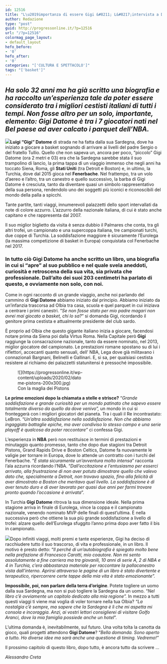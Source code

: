 ```yaml
---
id: 12516
title: "L\u2019importanza di essere Gigi &#8211; L&#8217;intervista a Datome"
author: Redazione
type: "post"
guid: http://progressonline.it/?p=12516
url: "/?p=12516"
colormag_page_layout:
- default_layout
hefo_before:
- '0'
hefo_after:
- '0'
categories: "['CULTURA E SPETTACOLO']"
tags: "['basket']"
---
```


## *Ha solo 32 anni ma ha già scritto una biografia e ha raccolto un’esperienza tale da poter essere considerato tra i migliori cestisti italiani di tutti i tempi. Non fosse altro per un solo, importante, elemento: Gigi Datome è tra i 7 giocatori nati nel Bel paese ad aver calcato i parquet dell’NBA.*

**![](https://progressonline.it/wp-content/uploads/2020/02/gigi-datome-300x300.jpg)Luigi “Gigi” Datome** di strada ne ha fatta dalla sua Sardegna, dove ha iniziato a giocare a basket sognando di arrivare ai livelli del padre Sergio o del fratello Tullio. Quello che non sapeva un, ancora per poco, “piccolo” Gigi Datome (ora 2 metri e 03) era che la Sardegna sarebbe stata il suo trampolino di lancio, la prima tappa di un viaggio immenso che negli anni ha toccato Siena, Roma, gli **Stati Uniti** (tra Detroit e Boston) e, in ultimo, la Turchia, dove dal 2015 gioca nel **Fenerbache**. Nel frattempo, tra un volo d’aereo e l’altro, tra un canestro e quello successivo, la barba di Gigi Datome è cresciuta, tanto da diventare quasi un simbolo rappresentativo della sua persona, rendendolo uno dei soggetti più iconici e riconoscibili del mondo della palla a spicchi.

Tante partite, tanti viaggi, innumerevoli palazzetti dello sport intervallati da note di colore azzurro. L’azzurro della nazionale italiana, di cui è stato anche capitano e che rappresenta dal 2007.

Il suo miglior biglietto da visita è senza dubbio il Palmares che conta, tra gli altri trofei, un campionato e una supercoppa italiana, tre campionati turchi, due coppe di Turchia. La soddisfazione maggiore è sicuramente l’Eurolega (la massima competizione di basket in Europa) conquistata col Fenerbache nel 2017.

### In tutto ciò Gigi Datome ha anche scritto un libro, una biografia in cui si “apre” al suo pubblico e nel quale svela aneddoti, curiosità e retroscena della sua vita, sia privata che professionale. Dall’alto dei suoi 203 centimetri ha parlato di questo, e ovviamente non solo, con noi.

Come in ogni racconto di un grande viaggio, anche noi parlando del cammino di **Gigi Datome** abbiamo iniziato dal principio. Abbiamo iniziato da un’infanzia trascorsa ad Olbia tra casa, scuola e quel parquet in cui iniziava a centrare i primi canestri. “*Se non fosse stato per mio padre magari non avrei mai giocato a basket, chi lo sa?*” si domanda Gigi, ricordando il genitore prima cestista e attualmente presidente del club sardo.

È proprio ad Olbia che questo gigante italiano inizia a giocare, facendosi notare prima da Siena poi dalla Virtus Roma. Nella Capitale però **Gigi** raggiunge la consacrazione nazionale, tanto da essere nominato, nel 2013, miglior giocatore del campionato. Le prestazioni romane spostano su di lui i riflettori, accecanti quanto sensuali, dell’ NBA, Lega dove già militavano i connazionali Bargnani, Belinelli e Gallinari. E, si sa, per qualsiasi cestista resistere al richiamo dei palazzetti statunitensi è pressoché impossibile.

<figure aria-describedby="caption-attachment-12518" class="wp-caption alignright" id="attachment_12518" style="width: 213px">![](https://progressonline.it/wp-content/uploads/2020/02/datome-pistons-200x300.jpg)<figcaption class="wp-caption-text" id="caption-attachment-12518">Con la maglia dei Pistons</figcaption></figure>

**Le prime emozioni dopo la chiamata a stelle e strisce?** “*Grande soddisfazione e grande curiosità per un mondo patinato che sapevo essere totalmente diverso da quello da dove venivo”,* un mondo in cui si fronteggerà con i migliori giocatori del pianeta. Tra i quali il Re incontrastato: LeBron. “*Un’altra soddisfazione nella soddisfazione. Non che abbiamo ingaggiato battaglie epiche, ma aver condiviso lo stesso campo e una serie playoff è qualcosa da poter raccontare”* ci confessa Gigi.

L’esperienza in **NBA** però non restituisce in termini di prestazioni e minutaggio quanto promesso, tanto che dopo due stagioni tra Detroit Pistons, Grand Rapids Drive e Boston Celtics, Datome fa nuovamente le valigie per tornare in Europa, dove lo attende un contratto con i turchi del Fenerbache. “*È stata sicuramente un’avventura molto intensa*” racconta l’ala azzurra ricordando l’NBA. “*Dall’eccitazione e l’entusiasmo per esserci arrivato, alla frustrazione di non aver potuto dimostrare quello che valevo dato che, specialmente a Detroit, non trovavo spazio, fino alla felicità di aver dimostrato a Boston che meritavo quel livello. La soddisfazione è di aver tenuto duro e di aver lavorato per quasi due anni per farmi trovare pronto quando l’occasione è arrivata*”.

In Turchia **Gigi Datome** ritrova la sua dimensione ideale. Nella prima stagione arriva in finale di Eurolega, vince la coppa e il campionato nazionale, venendo nominato MVP delle finali di quest’ultima. È nella successiva però che ottiene la sua più grande soddisfazione a livello di trofei: alzare quello dell’Eurolega sfuggito l’anno prima dopo aver fatto il bis in campionato.

![](https://progressonline.it/wp-content/uploads/2020/02/datome-shirt-240x300.jpg)Dopo infiniti viaggi, molti premi e tante esperienze, Gigi ha deciso di racchiudere tutto il suo trascorso, di vita e professionale, in un libro. Il motivo è presto detto: “*Il perché di un’autobiografia è spiegato molto bene nella prefazione di Francesco Carotti, mio coautore. Non mi sento assolutamente a fine carriera ma tra giovanili, 10 anni di serie A, 2 di NBA e 4 in Turchia, c’era abbastanza materiale per raccontare la pallacanestro vista dall’interno. Aprirsi attraverso le pagine di un libro è stato divertente e terapeutico, ripercorrere certe tappe della mia vita è stato emozionante”.*

**Impossibile, poi, non parlare della terra d’origine**. Potete togliere un uomo dalla sua Sardegna, ma non si può togliere la Sardegna da un uomo. “*Nel libro c’è ovviamente un capitolo dedicato alla mia regione”.* In mezzo a tutti questi viaggi ti viene mai voglia di voler tornare nella tua Olbia? *“La nostalgia c’è sempre, ma sapere che la Sardegna è lì che mi aspetta mi consola e incoraggia*. *Anzi, ai vostri lettori consiglierei di visitare Golfo Aranci, dove la mia famiglia possiede anche un hotel*”.

L’ultima domanda è, inevitabilmente, sul futuro. Una volta tolta la canotta da gioco, quali progetti attendono **Gigi Datome**? “*Bella domanda. Sono aperto a tutto. Ho diverse idee ma sarà anche una questione di timing. Vedremo!”*

Il prossimo capitolo di questo libro, dopo tutto, è ancora tutto da scrivere …

*Alessandro Creta*